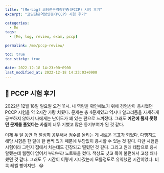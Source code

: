 ```yaml
---
title: "[Me-Log] 코딩전문역량인증(PCCP) 시험 후기"
excerpt: "코딩전문역량인증(PCCP) 시험 후기"

categories:
  - Me
tags:
  - [Me, log, review, exam, pccp]

permalink: /me/pccp-review/

toc: true
toc_sticky: true

date: 2022-12-18 14:23:00+0900
last_modified_at: 2022-12-18 14:23:03+0900
---
```

 
## 👻 PCCP 시험 후기
2022년 12월 18일 일요일 오전 11시. 내 역량을 확인해보기 위해 경험삼아 응시했던 PCCP 시험을 약 2시간 가량 치뤘다. 문제는 총 4문제였고 역시나 알고리즘을 자세하게 공부하지 않아서 나에게는 난이도가 꽤 있는 편으로 느껴졌다. 그래도 **예전에 풀지 못했던 문제를 풀었다는 사실**이 너무 기뻤고 많은 동기부여가 된 것 같다.

이제 두 달 동안 더 열심히 공부해서 점수를 올리는 게 새로운 목표가 되었다. 다행히도 해당 시험은 한 달에 한 번씩 있기 때문에 부담없이 응시할 수 있는 것 같다. 다만 시험은 시험이라 그런지 집에서 치는데도 긴장되고 떨렸던 것 같다. 그리고 원래 데탑으로 응시할랬는데 웹캠이 없어서 부랴부랴 노트북을 켰다. 책상도 낮고 목이 불편해서 고생 꽤나 했던 것 같다. 그래도 두 시간이 어떻게 지나갔는지 모를정도로 유익했던 시간이었다. 비록 레벨 빵이지만.. 😂